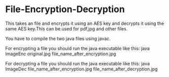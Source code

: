 # File-Encryption-Decryption

This takes an file and encrypts it using an AES key and decrypts it using the same AES key.This can be used for pdf,jpg and other files.

You have to compile the two java files using javac.

For encrypting a file you should run the java executable like this:
java ImageEnc original.jpg file_name_after_encryption.jpg

For decrypting a file you should run the java executable like this:
java ImageDec file_name_after_encryption.jpg file_name_after_decryption.jpg
